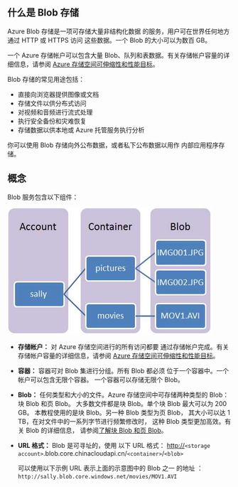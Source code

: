 ## 什么是 Blob 存储

Azure Blob 存储是一项可存储大量非结构化数据
的服务，用户可在世界任何地方通过 HTTP 或 HTTPS 访问
这些数据。一个 Blob 的大小可以为数百 GB。

一个 Azure 存储帐户可以包含大量 Blob、队列和表数据。有关存储帐户容量的详细信息，请参阅 [Azure 存储空间可伸缩性和性能目标][]。

Blob 存储的常见用途包括：

-   直接向浏览器提供图像或文档
-   存储文件以供分布式访问
-   对视频和音频进行流式处理
-   执行安全备份和灾难恢复
-   存储数据以供本地或 Azure 托管服务执行分析

你可以使用 Blob 存储向外公布数据，或者私下公布数据以用作
内部应用程序存储。

## 概念

Blob 服务包含以下组件：

![Blob1][]

-   **存储帐户：** 对 Azure 存储空间进行的所有访问都要
    通过存储帐户完成。有关存储帐户容量的详细信息，请参阅 [Azure 存储空间可伸缩性和性能目标][]。

-   **容器：** 容器可对 Blob 集进行分组。所有 Blob 都必须
    位于一个容器中。一个帐户可以包含无限个容器。
    一个容器可以存储无限个 Blob。

-   **Blob：** 任何类型和大小的文件。Azure 存储空间中可存储两种类型的 Blob：
    块 Blob 和页 Blob。
    大多数文件都是块 Blob。单个块 Blob 最大可以为 200 GB。
    本教程使用的是块 Blob。另一种 Blob 类型为页 Blob，
    其大小可以达 1 TB，在对文件中的一系列字节进行频繁修改时，
    这种 Blob 类型更加高效。有关 Blob 的详细信息，
    请参阅[了解块 Blob 和页 Blob][]。

-   **URL 格式：** Blob 是可寻址的，使用
    以下 URL 格式：
    <http://>`<storage account>`.blob.core.chinacloudapi.cn/`<container>`/`<blob>`

    可以使用以下示例 URL 表示上面的示意图中的 Blob 之一
    的地址
    ：`http://sally.blob.core.windows.net/movies/MOV1.AVI`

  [Azure 存储空间可伸缩性和性能目标]: http://msdn.microsoft.com/zh-cn/library/dn249410.aspx
  [Blob1]: ./media/howto-blob-storage/blob1.jpg
  [了解块 Blob 和页 Blob]: http://msdn.microsoft.com/zh-cn/library/azure/ee691964.aspx
